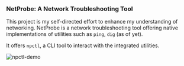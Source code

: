### NetProbe: A Network Troubleshooting Tool

This project is my self-directed effort to enhance my understanding of networking. NetProbe is a network troubleshooting tool offering native implementations of utilities such as `ping`, `dig` (as of yet).

It offers `npctl`, a CLI tool to interact with the integrated utilities.

![npctl-demo](https://github.com/swagnikdutta/netprobe/assets/5301901/5ae054f0-64f5-46dd-bc76-02d6505d878e)

